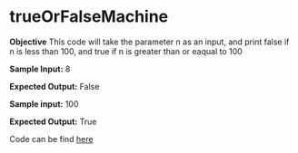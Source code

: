 # trueOrFalseMachine
**Objective**
This code will take the parameter n as an input, and print false if n is less than 100, and true if n is greater than or eaqual to 100 

**Sample Input:** 8

**Expected Output:** False


**Sample input:** 100

**Expected Output:**  True

Code can be find [here](https://github.com/Fran0616/trueOrFalseMachine/blob/master/printTrueOrFalse.py)
